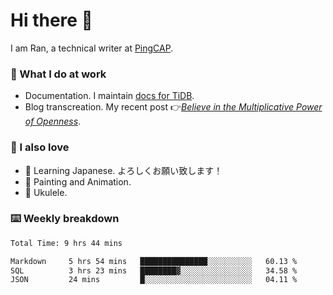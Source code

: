 # Hi there 👋

I am Ran, a technical writer at [PingCAP](https://pingcap.com/).

### 📝 What I do at work

- Documentation. I maintain [docs for TiDB](https://github.com/pingcap/docs).
- Blog transcreation. My recent post 👉[*Believe in the Multiplicative Power of Openness*](https://pingcap.com/blog/believe-in-the-multiplicative-power-of-openness-open-source-community).

### 🤠 I also love

- 💬 Learning Japanese. よろしくお願い致します！
- 🎨 Painting and Animation.
- 🎵 Ukulele.

### ⌨️ Weekly breakdown

<!--START_SECTION:waka-->

```txt
Total Time: 9 hrs 44 mins

Markdown     5 hrs 54 mins   ███████████████░░░░░░░░░░   60.13 %
SQL          3 hrs 23 mins   ████████▓░░░░░░░░░░░░░░░░   34.58 %
JSON         24 mins         █░░░░░░░░░░░░░░░░░░░░░░░░   04.11 %
```

<!--END_SECTION:waka-->
